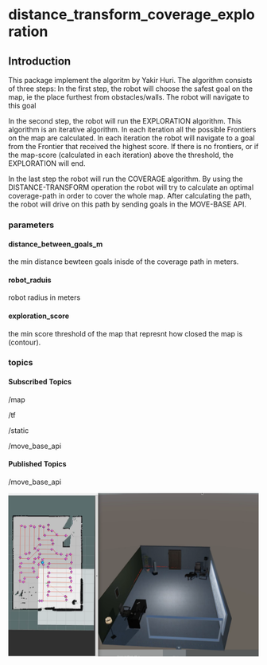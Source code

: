 # distance_transform_coverage_exploration
## Introduction
This package implement the algoritm by Yakir Huri.
The algorithm consists of three steps:
In the first step, the robot will choose the safest goal on the map, ie the place furthest from obstacles/walls. The robot will navigate to this goal

In the second step, the robot will run the EXPLORATION algorithm.
This algorithm is an iterative algorithm. In each iteration all the possible Frontiers on the map are calculated.
In each iteration the robot will navigate to a goal from the Frontier that received the highest score.
If there is no frontiers, or if the map-score (calculated in each iteration) above the threshold, the EXPLORATION will end.

In the last step the robot will run the COVERAGE algorithm.
By using the DISTANCE-TRANSFORM operation the robot will try to calculate an optimal coverage-path in order to cover the whole map.
After calculating the path, the robot will drive on this path by sending goals in the MOVE-BASE API.



### parameters
#### distance_between_goals_m
the min distance bewteen goals inisde of the coverage path in meters.
#### robot_raduis
robot radius in meters
#### exploration_score
the min score threshold of the map that represnt how closed the map is (contour). 

### topics
#### Subscribed Topics

/map

/tf

/static

/move_base_api

#### Published Topics

/move_base_api

![Alt text](distance_transform_coverage_exploration.png?raw=true "Title")
